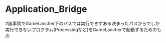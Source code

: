 # Application_Bridge
#諸事情でGameLancher下のパスでは実行できずある決まったパスからでしか実行できないプログラム(Processingなど)をGameLancherで起動するためのもの
